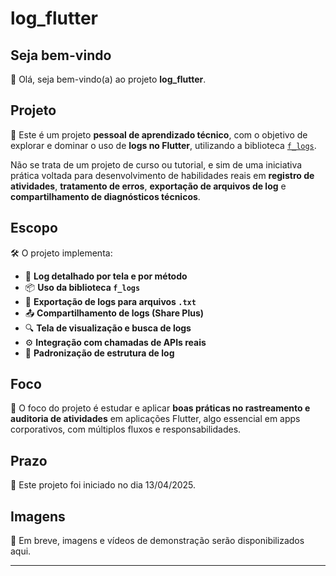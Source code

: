 # log_flutter

## Seja bem-vindo

👋 Olá, seja bem-vindo(a) ao projeto **log_flutter**.

## Projeto

📘 Este é um projeto **pessoal de aprendizado técnico**, com o objetivo de explorar e dominar o uso de **logs no Flutter**, utilizando a biblioteca [`f_logs`](https://pub.dev/packages/f_logs).

Não se trata de um projeto de curso ou tutorial, e sim de uma iniciativa prática voltada para desenvolvimento de habilidades reais em **registro de atividades**, **tratamento de erros**, **exportação de arquivos de log** e **compartilhamento de diagnósticos técnicos**.

## Escopo

🛠️ O projeto implementa:

- 📖 **Log detalhado por tela e por método**
- 📦 **Uso da biblioteca `f_logs`**
- 📁 **Exportação de logs para arquivos `.txt`**
- 📤 **Compartilhamento de logs (Share Plus)**
- 🔍 **Tela de visualização e busca de logs**
- ⚙️ **Integração com chamadas de APIs reais**
- 📄 **Padronização de estrutura de log**

## Foco

🎯 O foco do projeto é estudar e aplicar **boas práticas no rastreamento e auditoria de atividades** em aplicações Flutter, algo essencial em apps corporativos, com múltiplos fluxos e responsabilidades.

## Prazo

🚀 Este projeto foi iniciado no dia 13/04/2025.

## Imagens

📸 Em breve, imagens e vídeos de demonstração serão disponibilizados aqui.

---
